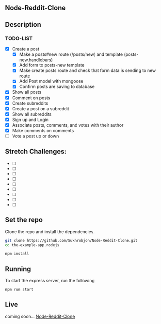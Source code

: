 ## Node-Reddit-Clone
## Description
### TODO-LIST

* [X] Create a post
    * [X] Make a posts#new route (/posts/new) and template (posts-new.handlebars)
    * [X] Add form to posts-new template
    * [X] Make create posts route and check that form data is sending to new route
    * [X] Add Post model with mongoose
    * [X] Confirm posts are saving to database
* [X] Show all posts
* [X] Comment on posts
* [X] Create subreddits
* [X] Create a post on a subreddit
* [X] Show all subreddits
* [X] Sign up and Login
* [X] Associate posts, comments, and votes with their author
* [X] Make comments on comments
* [ ] Vote a post up or down

## Stretch Challenges: 
* [ ] 
* [ ] 
* [ ] 
* [ ] 
* [ ] 
* [ ] 
* [ ] 
* [ ] 
* [ ] 

## Set the repo 

Clone the repo and install the dependencies.

```bash
git clone https://github.com/Sukhrobjon/Node-Reddit-Clone.git
cd the-example-app.nodejs
```

```bash
npm install
```

## Running

To start the express server, run the following

```bash
npm run start
```
## Live
coming soon...
[Node-Reddit-Clone]()
